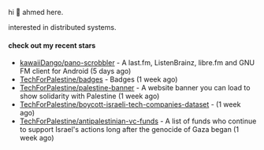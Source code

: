 hi 👋 ahmed here.

interested in distributed systems.

#### check out my recent stars

- [kawaiiDango/pano-scrobbler](https://github.com/kawaiiDango/pano-scrobbler) - A last.fm, ListenBrainz, libre.fm and GNU FM client for Android (5 days ago)
- [TechForPalestine/badges](https://github.com/TechForPalestine/badges) - Badges (1 week ago)
- [TechForPalestine/palestine-banner](https://github.com/TechForPalestine/palestine-banner) - A website banner you can load to show solidarity with Palestine (1 week ago)
- [TechForPalestine/boycott-israeli-tech-companies-dataset](https://github.com/TechForPalestine/boycott-israeli-tech-companies-dataset) -  (1 week ago)
- [TechForPalestine/antipalestinian-vc-funds](https://github.com/TechForPalestine/antipalestinian-vc-funds) - A list of funds who continue to support Israel&#39;s actions long after the genocide of Gaza began (1 week ago)

